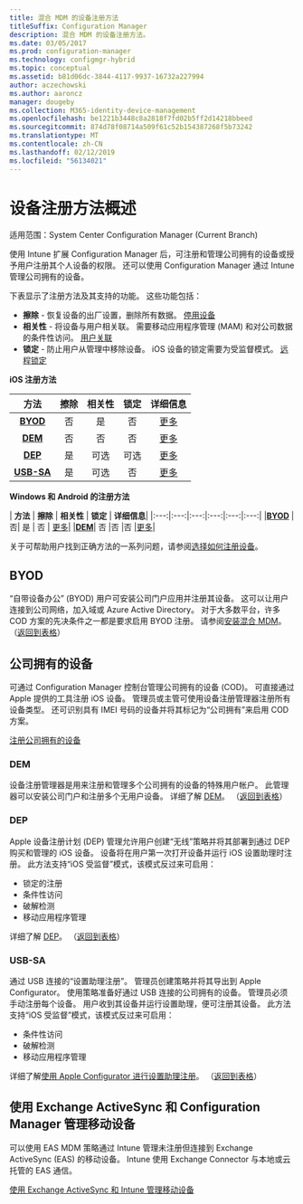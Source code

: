 ```yaml
---
title: 混合 MDM 的设备注册方法
titleSuffix: Configuration Manager
description: 混合 MDM 的设备注册方法。
ms.date: 03/05/2017
ms.prod: configuration-manager
ms.technology: configmgr-hybrid
ms.topic: conceptual
ms.assetid: b81d06dc-3844-4117-9937-16732a227994
author: aczechowski
ms.author: aaroncz
manager: dougeby
ms.collection: M365-identity-device-management
ms.openlocfilehash: be1221b3448c8a2818f7fd02b5ff2d14218bbeed
ms.sourcegitcommit: 874d78f08714a509f61c52b154387268f5b73242
ms.translationtype: MT
ms.contentlocale: zh-CN
ms.lasthandoff: 02/12/2019
ms.locfileid: "56134021"
---
```

# <a name="overview-of-device-enrollment-methods"></a>设备注册方法概述

适用范围：System Center Configuration Manager (Current Branch)

使用 Intune 扩展 Configuration Manager 后，可注册和管理公司拥有的设备或授予用户注册其个人设备的权限。 还可以使用 Configuration Manager 通过 Intune 管理公司拥有的设备。

下表显示了注册方法及其支持的功能。 这些功能包括：
- **擦除** - 恢复设备的出厂设置，删除所有数据。 [停用设备](../deploy-use/wipe-lock-reset-devices.md)
- **相关性** - 将设备与用户相关联。 需要移动应用程序管理 (MAM) 和对公司数据的条件性访问。 [用户关联](../deploy-use/user-affinity-for-hybrid-managed-devices.md)
- **锁定** - 防止用户从管理中移除设备。 iOS 设备的锁定需要为受监督模式。 [远程锁定](../deploy-use/wipe-lock-reset-devices.md#remote-lock)

**iOS 注册方法**

| **方法** |  **擦除** |  **相关性**    |   **锁定** | **详细信息** |
|:---:|:---:|:---:|:---:|:---:|
|**[BYOD](#byod)** | 否|    是 |   否 | [更多](../deploy-use/enable-platform-enrollment.md)|
|**[DEM](#dem)**|   否 |否 |否  | [更多](../deploy-use/enroll-devices-with-device-enrollment-manager.md)|
|**[DEP](#dep)**|   是 |   可选 |  可选|[更多](../deploy-use/ios-device-enrollment-program-for-hybrid.md)|
|**[USB-SA](#usb-sa)**| 是 |   可选 |  否| [更多](../deploy-use/ios-hybrid-enrollment-using-apple-configurator.md)|

**Windows 和 Android 的注册方法**

| **方法** |  **擦除** |  **相关性**    |   **锁定** | **详细信息**|
|:---:|:---:|:---:|:---:|:---:|:---:|
|**[BYOD](#byod)** | 否|    是 |   否 | [更多](../deploy-use/enroll-hybrid-windows.md)|
|**[DEM](#dem)**|   否 |否 |否  |[更多](../deploy-use/enroll-devices-with-device-enrollment-manager.md)|

关于可帮助用户找到正确方法的一系列问题，请参阅[选择如何注册设备](/intune/get-started/choose-how-to-enroll-devices1)。

## <a name="byod"></a>BYOD
“自带设备办公” (BYOD) 用户可安装公司门户应用并注册其设备。 这可以让用户连接到公司网络，加入域或 Azure Active Directory。 对于大多数平台，许多 COD 方案的先决条件之一都是要求启用 BYOD 注册。 请参阅[安装混合 MDM](../deploy-use/setup-hybrid-mdm.md)。 （[返回到表格](#overview-of-device-enrollment-methods)）

## <a name="corporate-owned-devices"></a>公司拥有的设备
可通过 Configuration Manager 控制台管理公司拥有的设备 (COD)。 可直接通过 Apple 提供的工具注册 iOS 设备。 管理员或主管可使用设备注册管理器注册所有设备类型。 还可识别具有 IMEI 号码的设备并将其标记为“公司拥有”来启用 COD 方案。

[注册公司拥有的设备](../deploy-use/enroll-company-owned-devices.md)

### <a name="dem"></a>DEM
设备注册管理器是用来注册和管理多个公司拥有的设备的特殊用户帐户。 此管理器可以安装公司门户和注册多个无用户设备。 详细了解 [DEM](../deploy-use/enroll-devices-with-device-enrollment-manager.md)。 （[返回到表格](#overview-of-device-enrollment-methods)）

### <a name="dep"></a>DEP
Apple 设备注册计划 (DEP) 管理允许用户创建“无线”策略并将其部署到通过 DEP 购买和管理的 iOS 设备。 设备将在用户第一次打开设备并运行 iOS 设置助理时注册。 此方法支持“iOS 受监督”模式，该模式反过来可启用：
  - 锁定的注册
  - 条件性访问
  - 破解检测
  - 移动应用程序管理

详细了解 [DEP](../deploy-use/ios-device-enrollment-program-for-hybrid.md)。 （[返回到表格](#overview-of-device-enrollment-methods)）

### <a name="usb-sa"></a>USB-SA
通过 USB 连接的“设置助理注册”。 管理员创建策略并将其导出到 Apple Configurator。 使用策略准备好通过 USB 连接的公司拥有的设备。 管理员必须手动注册每个设备。 用户收到其设备并运行设置助理，便可注册其设备。 此方法支持“iOS 受监督”模式，该模式反过来可启用：
  - 条件性访问
  - 破解检测
  - 移动应用程序管理

详细了解[使用 Apple Configurator 进行设置助理注册](../deploy-use/ios-hybrid-enrollment-using-apple-configurator.md)。 （[返回到表格](#overview-of-device-enrollment-methods)）

## <a name="mobile-device-management-with-exchange-activesync-and-configuration-manager"></a>使用 Exchange ActiveSync 和 Configuration Manager 管理移动设备
可以使用 EAS MDM 策略通过 Intune 管理未注册但连接到 Exchange ActiveSync (EAS) 的移动设备。 Intune 使用 Exchange Connector 与本地或云托管的 EAS 通信。

[使用 Exchange ActiveSync 和 Intune 管理移动设备](../deploy-use/manage-mobile-devices-with-exchange-activesync.md)
